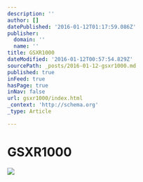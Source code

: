 ```yaml
---
description: ''
author: []
datePublished: '2016-01-12T01:17:59.086Z'
publisher:
  domain: ''
  name: ''
title: GSXR1000
dateModified: '2016-01-12T00:57:54.829Z'
sourcePath: _posts/2016-01-12-gsxr1000.md
published: true
inFeed: true
hasPage: true
inNav: false
url: gsxr1000/index.html
_context: 'http://schema.org'
_type: Article

---
```

# GSXR1000
![](https://the-grid-user-content.s3-us-west-2.amazonaws.com/5ef75d9d-dc50-447f-ae7e-32c456b3e00e.png)